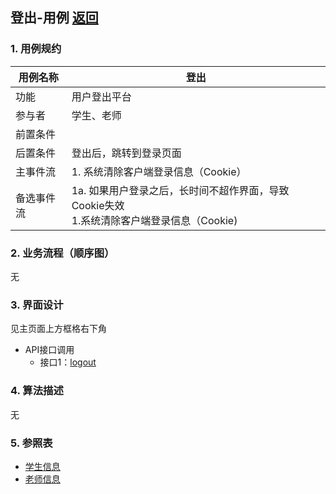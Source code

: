## 登出-用例 [返回](../README.md)

### 1. 用例规约

用例名称 | 登出
---|---
功能 | 用户登出平台
参与者 | 学生、老师
前置条件 | 
后置条件 | 登出后，跳转到登录页面
主事件流 | 1. 系统清除客户端登录信息（Cookie）
备选事件流 | 1a. 如果用户登录之后，长时间不超作界面，导致Cookie失效  <br>1.系统清除客户端登录信息（Cookie)

### 2. 业务流程（顺序图）
无

### 3. 界面设计

见主页面上方框格右下角

- API接口调用
    - 接口1：[logout](../接口/loginout.md)

### 4. 算法描述
无


### 5. 参照表
- [学生信息](../数据库设计.md)
- [老师信息](../数据库设计.md)
